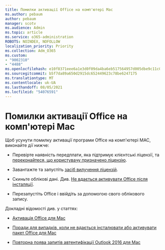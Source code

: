 ```yaml
---
title: Помилки активації Office на комп'ютері Mac
ms.author: pebaum
author: pebaum
manager: scotv
ms.audience: Admin
ms.topic: article
ms.service: o365-administration
ROBOTS: NOINDEX, NOFOLLOW
localization_priority: Priority
ms.collection: Adm_O365
ms.custom:
- "9002310"
- "4488"
ms.openlocfilehash: e10f8371eee6a1e3d0f09da4ba6eb517564957d005dbe9c11c00c35a640fbd0d
ms.sourcegitcommit: b5f7da89a650d2915dc652449623c78be6247175
ms.translationtype: MT
ms.contentlocale: uk-UA
ms.lasthandoff: 08/05/2021
ms.locfileid: "54076591"
---
```

# <a name="office-activation-errors-on-mac"></a>Помилки активації Office на комп'ютері Mac

Щоб усунути помилку активації програми Office на комп'ютері MAC, виконайте дії нижче:

- Перевірте наявність передплати, яка підтримує клієнтські ліцензії, та [переконайтеся, що користувачу призначено ліцензію](https://docs.microsoft.com/microsoft-365/admin/add-users/add-users).

- Завантажте та запустіть [засіб вилучення ліцензій](https://support.office.com/article/how-to-remove-office-license-files-on-a-mac-b032c0f6-a431-4dad-83a9-6b727c03b193).

- Скиньте облікові дані. Див. [Не вдається активувати Office після інсталяції](https://support.office.com/article/5efba2b4-b1e6-4e5f-bf3c-6ab945d03dea#bkmk_cantactivate).

- Перезапустіть Office і ввійдіть за допомогою свого облікового запису.

Докладні відомості див. у статтях:

- [Активація Office для Mac](https://support.office.com/article/activate-office-for-mac-7f6646b1-bb14-422a-9ad4-a53410fcefb2)

- [Поради для випадків, коли не вдається інсталювати або активувати пакет Office для Mac](https://support.office.com/article/5efba2b4-b1e6-4e5f-bf3c-6ab945d03dea#picktab=activation)

- [Повторна поява запитів автентифікації Outlook 2016 для Mac](https://docs.microsoft.com/outlook/troubleshoot/sign-in/repeated-prompts-authentication)
